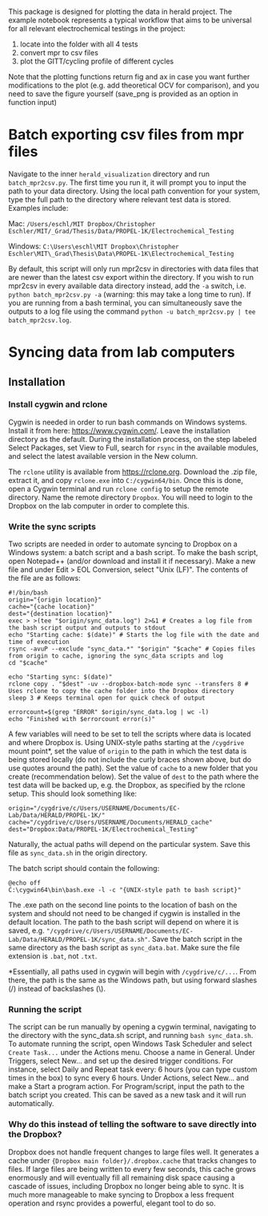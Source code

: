 This package is designed for plotting the data in herald project.
The example notebook represents a typical workflow that aims to be universal for all relevant electrochemical testings in the project:
1. locate into the folder with all 4 tests
2. convert mpr to csv files
3. plot the GITT/cycling profile of different cycles

Note that the plotting functions return fig and ax in case you want further modifications to the plot (e.g. add theoretical OCV for comparison), and you need to save the figure yourself (save_png is provided as an option in function input)

# Batch exporting csv files from mpr files
Navigate to the inner `herald_visualization` directory and run `batch_mpr2csv.py`. The first time you run it, it will prompt you to input the path to your data directory. Using the local path convention for your system, type the full path to the directory where relevant test data is stored. Examples include:

Mac: `/Users/eschl/MIT Dropbox/Christopher Eschler/MIT/_Grad/Thesis/Data/PROPEL-1K/Electrochemical_Testing`

Windows: `C:\Users\eschl\MIT Dropbox\Christopher Eschler\MIT\_Grad\Thesis\Data\PROPEL-1K\Electrochemical_Testing`

By default, this script will only run mpr2csv in directories with data files that are newer than the latest csv export within the directory. If you wish to run mpr2csv in every available data directory instead, add the `-a` switch, i.e. `python batch_mpr2csv.py -a` (warning: this may take a long time to run). If you are running from a bash terminal, you can simultaneously save the outputs to a log file using the command `python -u batch_mpr2csv.py | tee batch_mpr2csv.log`.

# Syncing data from lab computers
## Installation
### Install cygwin and rclone
Cygwin is needed in order to run bash commands on Windows systems. Install it from here: https://www.cygwin.com/. Leave the installation directory as the default. During the installation process, on the step labeled Select Packages, set View to Full, search for `rsync` in the available modules, and select the latest available version in the New column.

The `rclone` utility is available from https://rclone.org. Download the .zip file, extract it, and copy `rclone.exe` into `C:/cygwin64/bin`. Once this is done, open a Cygwin terminal and run `rclone config` to setup the remote directory. Name the remote directory `Dropbox`. You will need to login to the Dropbox on the lab computer in order to complete this.

### Write the sync scripts
Two scripts are needed in order to automate syncing to Dropbox on a Windows system: a batch script and a bash script. To make the bash script, open Notepad++ (and/or download and install it if necessary). Make a new file and under Edit > EOL Conversion, select "Unix (LF)".
The contents of the file are as follows:

    #!/bin/bash
    origin="{origin location}"
    cache="{cache location}"
    dest="{destination location}"
    exec > >(tee "$origin/sync_data.log") 2>&1 # Creates a log file from the bash script output and outputs to stdout
    echo "Starting cache: $(date)" # Starts the log file with the date and time of execution
    rsync -avuP --exclude "sync_data.*" "$origin" "$cache" # Copies files from origin to cache, ignoring the sync_data scripts and log
    cd "$cache"

    echo "Starting sync: $(date)"
    rclone copy . "$dest" -uv --dropbox-batch-mode sync --transfers 8 # Uses rclone to copy the cache folder into the Dropbox directory
    sleep 3 # Keeps terminal open for quick check of output

    errorcount=$(grep "ERROR" $origin/sync_data.log | wc -l)
    echo "Finished with $errorcount error(s)"    

A few variables will need to be set to tell the scripts where data is located and where Dropbox is. Using UNIX-style paths starting at the `/cygdrive` mount point*, set the value of `origin` to the path in which the test data is being stored locally (do not include the curly braces shown above, but do use quotes around the path). Set the value of `cache` to a new folder that you create (recommendation below). Set the value of `dest` to the path where the test data will be backed up, e.g. the Dropbox, as specified by the rclone setup. This should look something like:
    
    origin="/cygdrive/c/Users/USERNAME/Documents/EC-Lab/Data/HERALD/PROPEL-1K/"
    cache="/cygdrive/c/Users/USERNAME/Documents/HERALD_cache"
    dest="Dropbox:Data/PROPEL-1K/Electrochemical_Testing"

Naturally, the actual paths will depend on the particular system. Save this file as `sync_data.sh` in the origin directory.

The batch script should contain the following:

    @echo off
    C:\cygwin64\bin\bash.exe -l -c "{UNIX-style path to bash script}"

The .exe path on the second line points to the location of bash on the system and should not need to be changed if cygwin is installed in the default location. The path to the bash script will depend on where it is saved, e.g. `"/cygdrive/c/Users/USERNAME/Documents/EC-Lab/Data/HERALD/PROPEL-1K/sync_data.sh"`. Save the batch script in the same directory as the bash script as `sync_data.bat`. Make sure the file extension is `.bat`, not `.txt`.

*Essentially, all paths used in cygwin will begin with `/cygdrive/c/...`. From there, the path is the same as the Windows path, but using forward slashes (/) instead of backslashes (\\).

### Running the script
The script can be run manually by opening a cygwin terminal, navigating to the directory with the sync_data.sh script, and running `bash sync_data.sh`. To automate running the script, open Windows Task Scheduler and select `Create Task...` under the Actions menu. Choose a name in General. Under Triggers, select New... and set up the desired trigger conditions. For instance, select Daily and Repeat task every: 6 hours (you can type custom times in the box) to sync every 6 hours. Under Actions, select New... and make a Start a program action. For Program/script, input the path to the batch script you created. This can be saved as a new task and it will run automatically.

### Why do this instead of telling the software to save directly into the Dropbox?
Dropbox does not handle frequent changes to large files well. It generates a cache under `{Dropbox main folder}/.dropbox.cache` that tracks changes to files. If large files are being written to every few seconds, this cache grows enormously and will eventually fill all remaining disk space causing a cascade of issues, including Dropbox no longer being able to sync. It is much more manageable to make syncing to Dropbox a less frequent operation and rsync provides a powerful, elegant tool to do so.